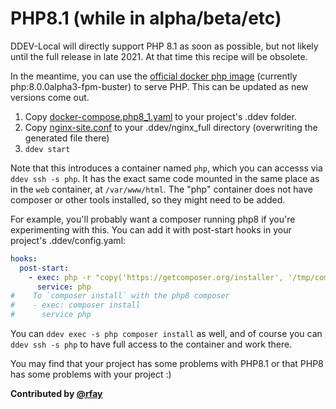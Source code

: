 # PHP8.1 (while in alpha/beta/etc)

DDEV-Local will directly support PHP 8.1 as soon as possible, but not likely until the full release in late 2021. At that time this recipe will be obsolete.

In the meantime, you can use the [official docker php image](https://hub.docker.com/_/php) (currently php:8.0.0alpha3-fpm-buster) to serve PHP.  This can be updated as new versions come out.

1. Copy [docker-compose.php8_1.yaml](docker-compose.php8_1.yaml) to your project's .ddev folder.
2. Copy [nginx-site.conf](nginx-site.conf) to your .ddev/nginx_full directory (overwriting the generated file there)
3. `ddev start`

Note that this introduces a container named `php`, which you can accesss via `ddev ssh -s php`. It has the exact same code mounted in the same place as in the `web` container, at `/var/www/html`. The "php" container does not have composer or other tools installed, so they might need to be added.

For example, you'll probably want a composer running php8 if you're experimenting with this. You can add it with post-start hooks in your project's .ddev/config.yaml:

```yaml
hooks:
  post-start:
    - exec: php -r "copy('https://getcomposer.org/installer', '/tmp/composer-setup.php');" && php /tmp/composer-setup.php --install-dir=/usr/local/bin --filename=composer
      service: php
#    To `composer install` with the php8 composer
#    - exec: composer install
#      service php
```

You can `ddev exec -s php composer install` as well, and of course you can `ddev ssh -s php` to have full access to the container and work there.

You may find that your project has some problems with PHP8.1 or that PHP8 has some problems with your project :)

**Contributed by [@rfay](https://github.com/rfay)**

